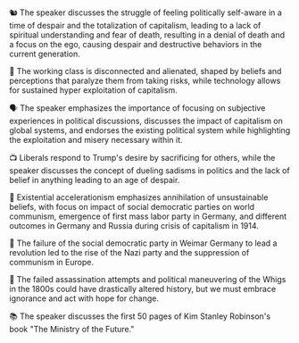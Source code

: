 🐿️ The speaker discusses the struggle of feeling politically self-aware in a time of despair and the totalization of capitalism, leading to a lack of spiritual understanding and fear of death, resulting in a denial of death and a focus on the ego, causing despair and destructive behaviors in the current generation.

📝 The working class is disconnected and alienated, shaped by beliefs and perceptions that paralyze them from taking risks, while technology allows for sustained hyper exploitation of capitalism.

🗣 The speaker emphasizes the importance of focusing on subjective experiences in political discussions, discusses the impact of capitalism on global systems, and endorses the existing political system while highlighting the exploitation and misery necessary within it.

📺 Liberals respond to Trump's desire by sacrificing for others, while the speaker discusses the concept of dueling sadisms in politics and the lack of belief in anything leading to an age of despair.

🚀 Existential accelerationism emphasizes annihilation of unsustainable beliefs, with focus on impact of social democratic parties on world communism, emergence of first mass labor party in Germany, and different outcomes in Germany and Russia during crisis of capitalism in 1914.

📜 The failure of the social democratic party in Weimar Germany to lead a revolution led to the rise of the Nazi party and the suppression of communism in Europe.

📜 The failed assassination attempts and political maneuvering of the Whigs in the 1800s could have drastically altered history, but we must embrace ignorance and act with hope for change.

📚 The speaker discusses the first 50 pages of Kim Stanley Robinson's book "The Ministry of the Future."

